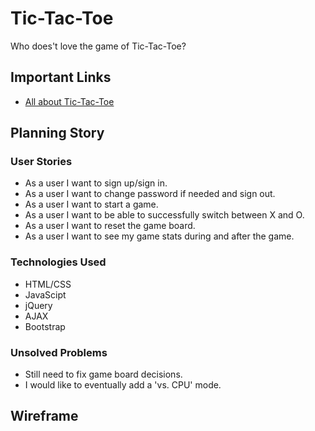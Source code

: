 <!-- My projects README.md -->

# Tic-Tac-Toe
Who does't love the game of Tic-Tac-Toe?

## Important Links
- [All about Tic-Tac-Toe](https://www.en.wikipedia.org/wiki/Tic-tac-toe)

## Planning Story

### User Stories
- As a user I want to sign up/sign in.
- As a user I want to change password if needed and sign out.
- As a user I want to start a game.
- As a user I want to be able to successfully switch between X and O.
- As a user I want to reset the game board.
- As a user I want to see my game stats during and after the game.

### Technologies Used
- HTML/CSS
- JavaScipt
- jQuery
- AJAX
- Bootstrap

### Unsolved Problems
- Still need to fix game board decisions.
- I would like to eventually add a 'vs. CPU' mode.

## Wireframe
<!--  -->
